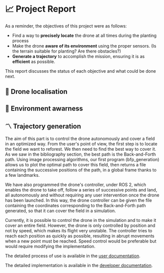# 📈 Project Report

As a reminder, the objectives of this project were as follows:
- Find a way to **precisely locate** the drone at all times during the planting process
- Make the drone **aware of its environment** using the proper sensors. (Is the terrain suitable for planting? Are there obstacles?)
- **Generate a trajectory** to accomplish the mission, ensuring it is as **efficient** as possible.

This report discusses the status of each objective and what could be done next.

## 📡 Drone localisation



## 🎥 Environment awarness



## 〽️ Trajectory generation

The aim of this part is to control the drone autonomously and cover a field in an optimized way. From the user's point of view, the first step is to locate the field we want to reforest. We then need to find the best way to cover it. As we saw in the bibliography section, the best path is the Back-and-Forth path. Using image processing algorithms, our first program (bfp_generation) allows us to plot the optimal path to cover this field, then returns a file containing the successive positions of the path, in a global frame thanks to a few landmarks. 

We have also programmed the drone's controller, under ROS 2, which enables the drone to take off, follow a series of successive points and land, all autonomously and without requiring any user intervention once the drone has been launched. In this way, the drone controller can be given the file containing the coordinates corresponding to the Back-and-Forth path generated, so that it can cover the field in a simulation.

Currently, it is possible to control the drone in the simulation and to make it cover an entire field. However, the drone is only controlled by position and not by speed, which makes its flight very unstable. The controller tries to reach each position as quickly as possible, resulting in abrupt movements when a new point must be reached. Speed control would be preferable but would require modifying the implementation.

The detailed process of use is available in the [user documentation](https://github.com/LGLucasG/AutonomousReforestationDrone/blob/main/docs/user/README.md).

The detailed implementation is available in the [developer documentation](https://github.com/LGLucasG/AutonomousReforestationDrone/blob/main/docs/developer/README.md).
